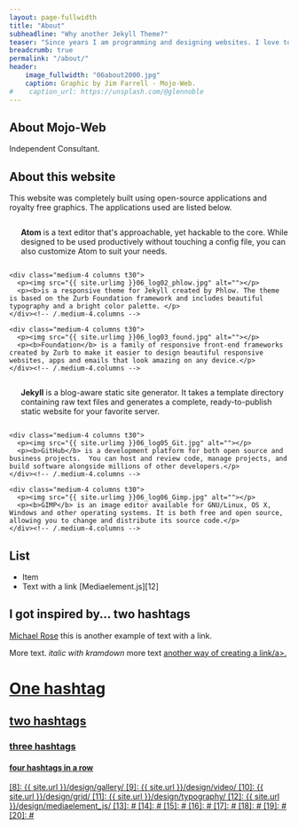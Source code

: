 ```yaml
---
layout: page-fullwidth
title: "About"
subheadline: "Why another Jekyll Theme?"
teaser: "Since years I am programming and designing websites. I love to work with open source tools and learn via code from others. This time I want to try to give something back..."
breadcrumb: true
permalink: "/about/"
header:
    image_fullwidth: "06about2000.jpg"
    caption: Graphic by Jim Farrell - Mojo-Web.
#    caption_url: https://unsplash.com/@glennoble
---
```

## About Mojo-Web

Independent Consultant.

## About this website

This website was completely built using open-source applications and royalty free graphics. The applications used are listed below.

<!--About this website-->

<!--test three Section-->
<div class="row">
    <div class="medium-4 columns t30">
      <p><img src="{{ site.urlimg }}06_log01_atom.jpg" alt=""></p>
      <p><b>Atom</b> is a text editor that's approachable, yet hackable to the core. While designed to be used productively without touching a config file, you can also customize Atom to suit your needs.</p>
    </div><!-- /.medium-4.columns -->

    <div class="medium-4 columns t30">
      <p><img src="{{ site.urlimg }}06_log02_phlow.jpg" alt=""></p>
      <p><b>is a responsive theme for Jekyll created by Phlow. The theme is based on the Zurb Foundation framework and includes beautiful typography and a bright color palette. </p>
    </div><!-- /.medium-4.columns -->

    <div class="medium-4 columns t30">
      <p><img src="{{ site.urlimg }}06_log03_found.jpg" alt=""></p>
      <p><b>Foundation</b> is a family of responsive front-end frameworks created by Zurb to make it easier to design beautiful responsive websites, apps and emails that look amazing on any device.</p>
    </div><!-- /.medium-4.columns -->
</div><!-- /.row -->

<!--three in a row 2-->
<div class="row">
    <div class="medium-4 columns t30">
      <p><img src="{{ site.urlimg }}06_log04_jekyll.jpg" alt=""></p>
      <p><b>Jekyll</b> is a blog-aware static site generator. It takes a template directory containing raw text files and generates a complete, ready-to-publish static website for your favorite server.</p>
    </div><!-- /.medium-4.columns -->

    <div class="medium-4 columns t30">
      <p><img src="{{ site.urlimg }}06_log05_Git.jpg" alt=""></p>
      <p><b>GitHub</b> is a development platform for both open source and business projects.  You can host and review code, manage projects, and build software alongside millions of other developers.</p>
    </div><!-- /.medium-4.columns -->

    <div class="medium-4 columns t30">
      <p><img src="{{ site.urlimg }}06_log06_Gimp.jpg" alt=""></p>
      <p><b>GIMP</b> is an image editor available for GNU/Linux, OS X, Windows and other operating systems. It is both free and open source, allowing you to change and distribute its source code.</p>
    </div><!-- /.medium-4.columns -->
</div><!-- /.row -->


## List

* Item
* Text with a link [Mediaelement.js][12]

## I got inspired by... two hashtags

[Michael Rose][1] this is another example of text with a link.

More text. *italic with kramdown* more text <a href="http://phlow.de/">another way of creating a link/a>.

# One hashtag
## two hashtags
### three hashtags
#### four hashtags in a row



 [1]: http://mademistakes.com/about/
 [2]: http://mademistakes.com/work/jekyll-themes/
 [3]: http://automattic.com/
 [4]: http://alistapart.com/
 [5]: http://www.smashingmagazine.com/
 [6]: https://github.com/
 [7]: http://sauer.io
 [8]: {{ site.url }}/design/gallery/
 [9]: {{ site.url }}/design/video/
 [10]: {{ site.url }}/design/grid/
 [11]: {{ site.url }}/design/typography/
 [12]: {{ site.url }}/design/mediaelement_js/
 [13]: #
 [14]: #
 [15]: #
 [16]: #
 [17]: #
 [18]: #
 [19]: #
 [20]: #

